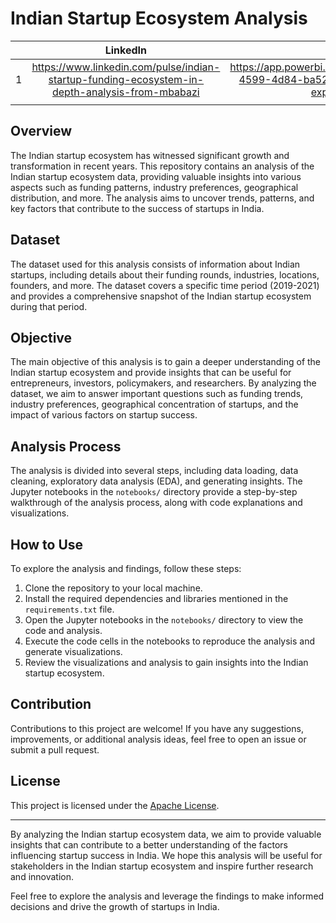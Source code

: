 # Indian Startup Ecosystem Analysis
|  | LinkedIn | PowerBI    | GitHub's Link  |
|:--:|:--------------:|:--------------:|:--------------:|
| 1 |  https://www.linkedin.com/pulse/indian-startup-funding-ecosystem-in-depth-analysis-from-mbabazi             |  https://app.powerbi.com/groups/me/reports/6228e8fa-4599-4d84-ba52-cd97157d4596/ReportSection?experience=power-bi            | https://github.com/mbabazif/LP1_StartUp_FundingEcosystem
       |


## Overview

The Indian startup ecosystem has witnessed significant growth and transformation in recent years. This repository contains an analysis of the Indian startup ecosystem data, providing valuable insights into various aspects such as funding patterns, industry preferences, geographical distribution, and more. The analysis aims to uncover trends, patterns, and key factors that contribute to the success of startups in India.

## Dataset

The dataset used for this analysis consists of information about Indian startups, including details about their funding rounds, industries, locations, founders, and more. The dataset covers a specific time period (2019-2021) and provides a comprehensive snapshot of the Indian startup ecosystem during that period.

## Objective

The main objective of this analysis is to gain a deeper understanding of the Indian startup ecosystem and provide insights that can be useful for entrepreneurs, investors, policymakers, and researchers. By analyzing the dataset, we aim to answer important questions such as funding trends, industry preferences, geographical concentration of startups, and the impact of various factors on startup success.

## Analysis Process

The analysis is divided into several steps, including data loading, data cleaning, exploratory data analysis (EDA), and generating insights. The Jupyter notebooks in the `notebooks/` directory provide a step-by-step walkthrough of the analysis process, along with code explanations and visualizations.

## How to Use

To explore the analysis and findings, follow these steps:

1. Clone the repository to your local machine.
2. Install the required dependencies and libraries mentioned in the `requirements.txt` file.
3. Open the Jupyter notebooks in the `notebooks/` directory to view the code and analysis.
4. Execute the code cells in the notebooks to reproduce the analysis and generate visualizations.
5. Review the visualizations and analysis to gain insights into the Indian startup ecosystem.

## Contribution

Contributions to this project are welcome! If you have any suggestions, improvements, or additional analysis ideas, feel free to open an issue or submit a pull request.

## License

This project is licensed under the [Apache License](LICENSE).

---

By analyzing the Indian startup ecosystem data, we aim to provide valuable insights that can contribute to a better understanding of the factors influencing startup success in India. We hope this analysis will be useful for stakeholders in the Indian startup ecosystem and inspire further research and innovation.

Feel free to explore the analysis and leverage the findings to make informed decisions and drive the growth of startups in India.



